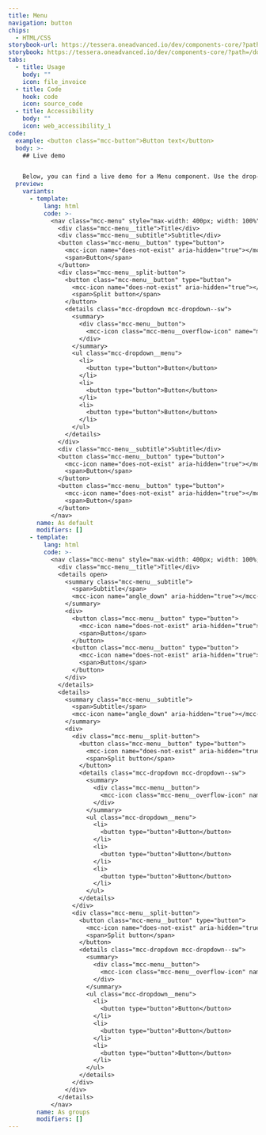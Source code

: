 ```yaml
---
title: Menu
navigation: button
chips:
  - HTML/CSS
storybook-url: https://tessera.oneadvanced.io/dev/components-core/?path=/docs/html-button--as-default
storybook: https://tessera.oneadvanced.io/dev/components-core/?path=/docs/html-page-header--as-default
tabs:
  - title: Usage
    body: ""
    icon: file_invoice
  - title: Code
    hook: code
    icon: source_code
  - title: Accessibility
    body: ""
    icon: web_accessibility_1
code:
  example: <button class="mcc-button">Button text</button>
  body: >-
    ## Live demo


    Below, you can find a live demo for a Menu component. Use the drop-down menus and radio buttons to view the different Menu Types and Variants.
  preview:
    variants:
      - template:
          lang: html
          code: >-
            <nav class="mcc-menu" style="max-width: 400px; width: 100%">
              <div class="mcc-menu__title">Title</div>
              <div class="mcc-menu__subtitle">Subtitle</div>
              <button class="mcc-menu__button" type="button">
                <mcc-icon name="does-not-exist" aria-hidden="true"></mcc-icon>
                <span>Button</span>
              </button>
              <div class="mcc-menu__split-button">
                <button class="mcc-menu__button" type="button">
                  <mcc-icon name="does-not-exist" aria-hidden="true"></mcc-icon>
                  <span>Split button</span>
                </button>
                <details class="mcc-dropdown mcc-dropdown--sw">
                  <summary>
                    <div class="mcc-menu__button">
                      <mcc-icon class="mcc-menu__overflow-icon" name="menu_2"></mcc-icon>
                    </div>
                  </summary>
                  <ul class="mcc-dropdown__menu">
                    <li>
                      <button type="button">Button</button>
                    </li>
                    <li>
                      <button type="button">Button</button>
                    </li>
                    <li>
                      <button type="button">Button</button>
                    </li>
                  </ul>
                </details>
              </div>
              <div class="mcc-menu__subtitle">Subtitle</div>
              <button class="mcc-menu__button" type="button">
                <mcc-icon name="does-not-exist" aria-hidden="true"></mcc-icon>
                <span>Button</span>
              </button>
              <button class="mcc-menu__button" type="button">
                <mcc-icon name="does-not-exist" aria-hidden="true"></mcc-icon>
                <span>Button</span>
              </button>
            </nav>
        name: As default
        modifiers: []
      - template:
          lang: html
          code: >-
            <nav class="mcc-menu" style="max-width: 400px; width: 100%; height: auto">
              <div class="mcc-menu__title">Title</div>
              <details open>
                <summary class="mcc-menu__subtitle">
                  <span>Subtitle</span>
                  <mcc-icon name="angle_down" aria-hidden="true"></mcc-icon>
                </summary>
                <div>
                  <button class="mcc-menu__button" type="button">
                    <mcc-icon name="does-not-exist" aria-hidden="true"></mcc-icon>
                    <span>Button</span>
                  </button>
                  <button class="mcc-menu__button" type="button">
                    <mcc-icon name="does-not-exist" aria-hidden="true"></mcc-icon>
                    <span>Button</span>
                  </button>
                </div>
              </details>
              <details>
                <summary class="mcc-menu__subtitle">
                  <span>Subtitle</span>
                  <mcc-icon name="angle_down" aria-hidden="true"></mcc-icon>
                </summary>
                <div>
                  <div class="mcc-menu__split-button">
                    <button class="mcc-menu__button" type="button">
                      <mcc-icon name="does-not-exist" aria-hidden="true"></mcc-icon>
                      <span>Split button</span>
                    </button>
                    <details class="mcc-dropdown mcc-dropdown--sw">
                      <summary>
                        <div class="mcc-menu__button">
                          <mcc-icon class="mcc-menu__overflow-icon" name="menu_2"></mcc-icon>
                        </div>
                      </summary>
                      <ul class="mcc-dropdown__menu">
                        <li>
                          <button type="button">Button</button>
                        </li>
                        <li>
                          <button type="button">Button</button>
                        </li>
                        <li>
                          <button type="button">Button</button>
                        </li>
                      </ul>
                    </details>
                  </div>
                  <div class="mcc-menu__split-button">
                    <button class="mcc-menu__button" type="button">
                      <mcc-icon name="does-not-exist" aria-hidden="true"></mcc-icon>
                      <span>Split button</span>
                    </button>
                    <details class="mcc-dropdown mcc-dropdown--sw">
                      <summary>
                        <div class="mcc-menu__button">
                          <mcc-icon class="mcc-menu__overflow-icon" name="menu_2"></mcc-icon>
                        </div>
                      </summary>
                      <ul class="mcc-dropdown__menu">
                        <li>
                          <button type="button">Button</button>
                        </li>
                        <li>
                          <button type="button">Button</button>
                        </li>
                        <li>
                          <button type="button">Button</button>
                        </li>
                      </ul>
                    </details>
                  </div>
                </div>
              </details>
            </nav>
        name: As groups
        modifiers: []
---
```

